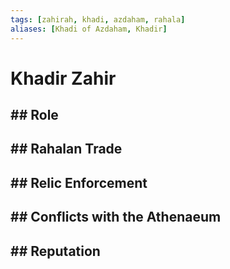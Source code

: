 ```yaml
---
tags: [zahirah, khadi, azdaham, rahala]
aliases: [Khadi of Azdaham, Khadir]
---
```


# Khadir Zahir

## ## Role

## ## Rahalan Trade

## ## Relic Enforcement

## ## Conflicts with the Athenaeum

## ## Reputation

